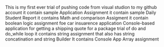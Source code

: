 This is my first ever trial of pushing code
from visual studion to my github account
it contain sample Application Assignment
it contain sample Daily Student Report
it contains Math and comparison Assigment
it contain boolean logic assignment foe car insuarence application
Console-based application for getting a shipping quote for a package
trial of do and do_while loop
it contains string assignment that also has string concatination and string Builder
It contains Console App Array assignment
